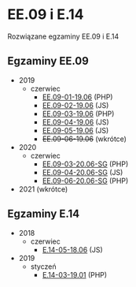 # EE.09 i E.14
Rozwiązane egzaminy EE.09 i E.14

## Egzaminy EE.09
* 2019
	* czerwiec
		* [EE.09-01-19.06](egzaminy/ee.09/2019/czerwiec/EE.09-01-19.06/) (PHP)
		* [EE.09-02-19.06](egzaminy/ee.09/2019/czerwiec/EE.09-02-19.06/) (JS)
		* [EE.09-03-19.06](egzaminy/ee.09/2019/czerwiec/EE.09-03-19.06/) (PHP)
		* [EE.09-04-19.06](egzaminy/ee.09/2019/czerwiec/EE.09-04-19.06/) (JS)
		* [EE.09-05-19.06](egzaminy/ee.09/2019/czerwiec/EE.09-05-19.06/) (JS)
		* ~~EE.09-06-19.06~~ (wkrótce)
* 2020
	* czerwiec
		* [EE.09-03-20.06-SG](egzaminy/ee.09/2020/czerwiec/EE.09-03-20.06-SG/) (PHP)
		* [EE.09-04-20.06-SG](egzaminy/ee.09/2020/czerwiec/EE.09-04-20.06-SG/) (JS)
		* [EE.09-06-20.06-SG](egzaminy/ee.09/2020/czerwiec/EE.09-06-20.06-SG/) (PHP)
* 2021 (wkrótce)

## Egzaminy E.14
* 2018
	* czerwiec
		* [E.14-05-18.06](egzaminy/e.14/2018/czerwiec/E.14-05-18.06/) (JS)
* 2019
	* styczeń
		* [E.14-03-19.01](egzaminy/e.14/2019/czerwiec/E.14-03-19.01/) (PHP)